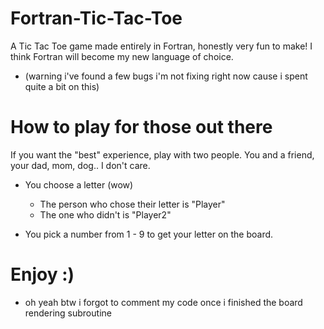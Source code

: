 # Fortran-Tic-Tac-Toe
A Tic Tac Toe game made entirely in Fortran, honestly very fun to make! I think Fortran will become my new language of choice.
  - (warning i've found a few bugs i'm not fixing right now cause i spent quite a bit on this)

# How to play for those out there
If you want the "best" experience, play with two people. You and a friend, your dad, mom, dog.. I don't care.

- You choose a letter (wow)
  - The person who chose their letter is "Player"
  - The one who didn't is "Player2"
  
- You pick a number from 1 - 9 to get your letter on the board.
# Enjoy :)
  - oh yeah btw i forgot to comment my code once i finished the board rendering subroutine
